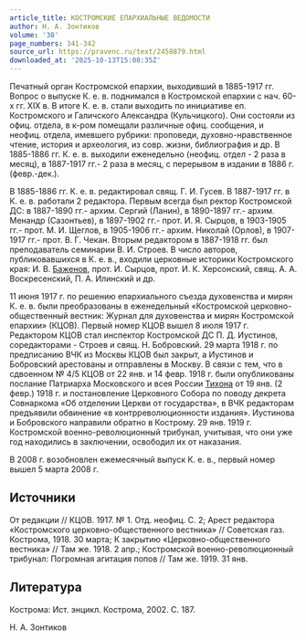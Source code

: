 ```yaml
---
article_title: КОСТРОМСКИЕ ЕПАРХИАЛЬНЫЕ ВЕДОМОСТИ
author: Н. А. Зонтиков
volume: '38'
page_numbers: 341-342
source_url: https://pravenc.ru/text/2458879.html
downloaded_at: '2025-10-13T15:08:35Z'
---
```


Печатный орган Костромской епархии, выходивший в 1885-1917 гг. Вопрос о выпуске К. е. в. поднимался в Костромской епархии с нач. 60-х гг. XIX в. В итоге К. е. в. стали выходить по инициативе еп. Костромского и Галичского Александра (Кульчицкого). Они состояли из офиц. отдела, в к-ром помещали различные офиц. сообщения, и неофиц. отдела, имевшего рубрики: проповеди, духовно-нравственное чтение, история и археология, из совр. жизни, библиография и др. В 1885-1886 гг. К. е. в. выходили еженедельно (неофиц. отдел - 2 раза в месяц), в 1887-1917 гг.- 2 раза в месяц, с перерывом в издании в 1886 г. (февр.-дек.).

В 1885-1886 гг. К. е. в. редактировал свящ. Г. И. Гусев. В 1887-1917 гг. в К. е. в. работали 2 редактора. Первым всегда был ректор Костромской ДС: в 1887-1890 гг.- архим. Сергий (Ланин), в 1890-1897 гг.- архим. Менандр (Сазонтьев), в 1897-1902 гг.- прот. И. Я. Сырцов, в 1903-1905 гг.- прот. М. И. Щеглов, в 1905-1906 гг.- архим. Николай (Орлов), в 1907-1917 гг.- прот. В. Г. Чекан. Вторым редактором в 1887-1918 гг. был преподаватель семинарии В. И. Строев. В число авторов, публиковавшихся в К. е. в., входили церковные историки Костромского края: И. В. [Баженов](https://pravenc.ru/text/Баженов.html), прот. И. Сырцов, прот. И. К. Херсонский, свящ. А. А. Воскресенский, П. А. Илинский и др.

11 июня 1917 г. по решению епархиального съезда духовенства и мирян К. е. в. были преобразованы в еженедельный «Костромской церковно-общественный вестник: Журнал для духовенства и мирян Костромской епархии» (КЦОВ). Первый номер КЦОВ вышел 8 июля 1917 г. Редактором КЦОВ стал инспектор Костромской ДС П. Д. Иустинов, соредакторами - Строев и свящ. Н. Бобровский. 29 марта 1918 г. по предписанию ВЧК из Москвы КЦОВ был закрыт, а Иустинов и Бобровский арестованы и отправлены в Москву. В связи с тем, что в сдвоенном № 4/5 КЦОВ от 22 янв. и 14 февр. 1918 г. были опубликованы послание Патриарха Московского и всея России [Тихона](https://pravenc.ru/text/Тихон.html) от 19 янв. (2 февр.) 1918 г. и постановление Церковного Собора по поводу декрета Совнаркома «Об отделении Церкви от государства», в ВЧК редакторам предъявили обвинение «в контрреволюционности издания». Иустинова и Бобровского направили обратно в Кострому. 29 янв. 1919 г. Костромской военно-революционный трибунал, учитывая, что они уже год находились в заключении, освободил их от наказания.

В 2008 г. возобновлен ежемесячный выпуск К. е. в., первый номер вышел 5 марта 2008 г.

## Источники

От редакции // КЦОВ. 1917. № 1. Отд. неофиц. С. 2; Арест редактора «Костромского церковно-общественного вестника» // Советская газ. Кострома, 1918. 30 марта; К закрытию «Церковно-общественного вестника» // Там же. 1918. 2 апр.; Костромской военно-революционный трибунал: Погромная агитация попов // Там же. 1919. 31 янв.

## Литература

Кострома: Ист. энцикл. Кострома, 2002. С. 187.

Н. А. Зонтиков
